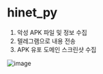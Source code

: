 # hinet_py
1. 악성 APK 파일 및 정보 수집
2. 텔레그램으로 내용 전송
3. APK 유포 도메인 스크린샷 수집

![image](https://user-images.githubusercontent.com/33680093/122675644-5230ad00-d215-11eb-9915-a4e7b386daa0.png)

